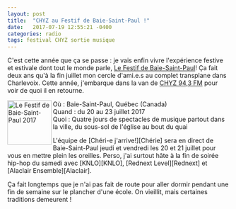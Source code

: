 ```yaml
---
layout: post
title:  "CHYZ au Festif de Baie-Saint-Paul !"
date:   2017-07-19 12:55:21 -0400
categories: radio
tags: festival CHYZ sortie musique
---
```

C'est cette année que ça se passe : je vais enfin vivre l'expérience festive et estivale dont tout le monde parle, [Le Festif de Baie-Saint-Paul][Festif]! Ça fait deux ans qu'à la fin juillet mon cercle d'ami.e.s au complet transplane dans Charlevoix. Cette année, j'embarque dans la van de [CHYZ 94,3 FM][CHYZ] pour voir de quoi il en retourne.

<div class="thumbnail-container">
<div class="thumbnail">
<a href="http://lefestif.ca">
<img border="0" alt="Le Festif de Baie-Saint-Paul 2017" title="Le Festif 2017" src="{{site.url}}/img/Festif-2017.jpg" align="left" width="100px">
</a>
</div>
<p class="thumbnail-content">
Où : Baie-Saint-Paul, Québec (Canada) <br>
Quand : du 20 au 23 juillet 2017 <br>
Quoi : Quatre jours de spectacles de musique partout dans la ville, du sous-sol de l'église au bout du quai
</p>
</div>
L'équipe de [Chéri-e j'arrive!][Chérie] sera en direct de Baie-Saint-Paul jeudi et vendredi les 20 et 21 juillet pour vous en mettre plein les oreilles. Perso, j'ai surtout hâte à la fin de soirée hip-hop du samedi avec [KNLO][KNLO], [Rednext Level][Rednext] et [Alaclair Ensemble][Alaclair].

Ça fait longtemps que je n'ai pas fait de route pour aller dormir pendant une fin de semaine sur le plancher d'une école. On vieillit, mais certaines traditions demeurent !

[KNLO]:https://alaclairensemble.bandcamp.com/album/long-jeu
[Rednext]:https://rednextlevel.bandcamp.com
[Alaclair]:https://alaclairensemble.bandcamp.com/album/les-fr-res-cueilleurs
[Chérie]:https://www.facebook.com/cheriejarrive/
[Festif]:http://lefestif.ca
[CHYZ]:http://www.chyz.ca
[Résonance]:http://www.festivalresonance.com
[Magnéto]:http://www.magnetobalado.com
[FB-LS]:https://www.facebook.com/LesSimonesCKIA/

